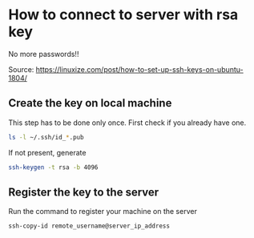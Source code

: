 # How to connect to server with rsa key

No more passwords!!

Source: <https://linuxize.com/post/how-to-set-up-ssh-keys-on-ubuntu-1804/>

## Create the key on local machine

This step has to be done only once. First check if you already have one.
```bash
ls -l ~/.ssh/id_*.pub
```

If not present, generate
```bash
ssh-keygen -t rsa -b 4096
```

## Register the key to the server

Run the command to register your machine on the server
```bash
ssh-copy-id remote_username@server_ip_address
```